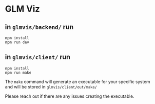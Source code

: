 # GLM Viz
## in `glmvis/backend/` run 
```
npm install
npm run dev
```

## in `glmvis/client/` run 
```
npm install
npm run make
```
The `make` command will generate an executable for your
specific system and will be stored in `glmvis/client/out/make/`

Please reach out if there are any issues creating the executable.